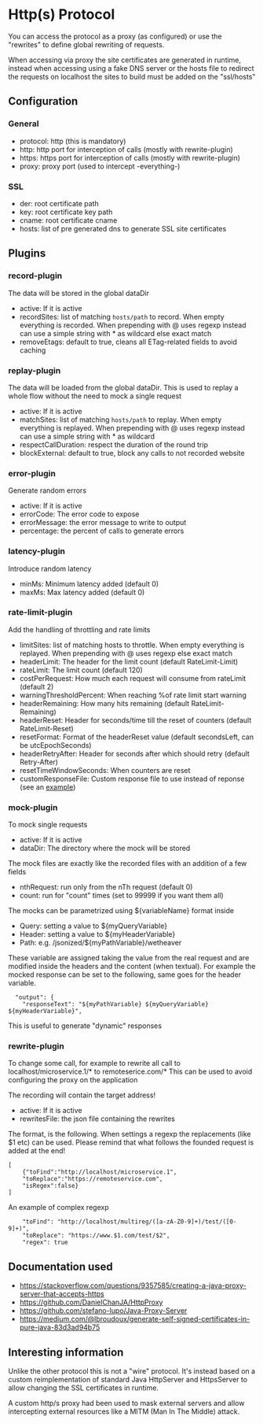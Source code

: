 # Http(s) Protocol

You can access the protocol as a proxy (as configured) or use the "rewrites" to
define global rewriting of requests.

When accessing via proxy the site certificates are generated in runtime, instead
when accessing using a fake DNS server or the hosts file to redirect the requests
on localhost the sites to build must be added on the "ssl/hosts"

## Configuration

### General

* protocol: http (this is mandatory)
* http: http port for interception of calls (mostly with rewrite-plugin)
* https: https port for interception of calls (mostly with rewrite-plugin)
* proxy: proxy port (used to intercept -everything-)

### SSL

* der: root certificate path
* key: root certificate key path
* cname: root certificate cname
* hosts: list of pre generated dns to generate SSL site certificates

## Plugins

### record-plugin

The data will be stored in the global dataDir

* active: If it is active
* recordSites: list of matching ```hosts/path``` to record. When empty everything is recorded. When prepending with @
  uses regexp instead can use a simple string with * as wildcard
  else exact match
* removeEtags: default to true, cleans all ETag-related fields to avoid caching

### replay-plugin

The data will be loaded from the global dataDir. This is used to replay a whole flow
without the need to mock a single request

* active: If it is active
* matchSites: list of matching ```hosts/path``` to replay. When empty everything is replayed. When prepending with @
  uses regexp instead can use a simple string with * as wildcard
* respectCallDuration: respect the duration of the round trip
* blockExternal: default to true, block any calls to not recorded website

### error-plugin

Generate random errors

* active: If it is active
* errorCode: The error code to expose
* errorMessage: the error message to write to output
* percentage: the percent of calls to generate errors

### latency-plugin

Introduce random latency

* minMs: Minimum latency added (default 0)
* maxMs: Max latency added (default 0)

### rate-limit-plugin

Add the handling of throttling and rate limits

* limitSites: list of matching hosts to throttle. When empty everything is replayed. When prepending with @ uses regexp
  else exact match
* headerLimit: The header for the limit count (default RateLimit-Limit)
* rateLimit: The limit count (default 120)
* costPerRequest: How much each request will consume from rateLimit (default 2)
* warningThresholdPercent: When reaching %of rate limit start warning
* headerRemaining: How many hits remaining (default RateLimit-Remaining)
* headerReset: Header for seconds/time till the reset of counters (default RateLimit-Reset)
* resetFormat: Format of the headerReset value (default secondsLeft, can be utcEpochSeconds)
* headerRetryAfter: Header for seconds after which should retry (default Retry-After)
* resetTimeWindowSeconds: When counters are reset
* customResponseFile: Custom response file to use instead of reponse (see
  an [example](src/test/resources/ratelimitresponse.json))

### mock-plugin

To mock single requests

* active: If it is active
* dataDir: The directory where the mock will be stored

The mock files are exactly like the recorded files with an addition of a few fields

* nthRequest: run only from the nTh request (default 0)
* count: run for "count" times (set to 99999 if you want them all)

The mocks can be parametrized using ${variableName} format inside

* Query: setting a value to ${myQueryVariable}
* Header: setting a value to ${myHeaderVariable}
* Path: e.g. /jsonized/${myPathVariable}/wetheaver

These variable are assigned taking the value from the real request and are modified
inside the headers and the content (when textual). For example the mocked response
can be set to the following, same goes for the header variable.

```
  "output": {
    "responseText": "${myPathVariable} ${myQueryVariable} ${myHeaderVariable}",
```

This is useful to generate "dynamic" responses

### rewrite-plugin

To change some call, for example to rewrite all call to localhost/microservice.1/* to remoteserice.com/*
This can be used to avoid configuring the proxy on the application

The recording will contain the target address!

* active: If it is active
* rewritesFile: the json file containing the rewrites

The format, is the following. When settings a regexp the replacements (like $1 etc)
can be used. Please remind that what follows the founded request is added at the end!

```
[
    {"toFind":"http://localhost/microservice.1",
    "toReplace":"https://remoteservice.com",
    "isRegex":false}
]
```

An example of complex regexp

```
    "toFind": "http://localhost/multireg/([a-zA-Z0-9]+)/test/([0-9]+)",
    "toReplace": "https://www.$1.com/test/$2",
    "regex": true
```

## Documentation used

* https://stackoverflow.com/questions/9357585/creating-a-java-proxy-server-that-accepts-https
* https://github.com/DanielChanJA/HttpProxy
* https://github.com/stefano-lupo/Java-Proxy-Server
* https://medium.com/@lbroudoux/generate-self-signed-certificates-in-pure-java-83d3ad94b75

## Interesting information

Unlike the other protocol this is not a "wire" protocol. It's instead based
on a custom reimplementation of standard Java HttpServer and HttpsServer to
allow changing the SSL certificates in runtime.

A custom http/s proxy had been used to mask external servers and allow
intercepting external resources like a MITM (Man In The Middle) attack.
